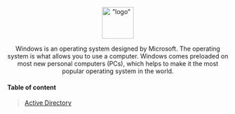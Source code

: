 
<div><p align="center">
<img src="https://upload.wikimedia.org/wikipedia/commons/thumb/5/5f/Windows_logo_-_2012.svg/1024px-Windows_logo_-_2012.svg.png"  alt=”logo” width=72 height=72>
<p align="center">Windows is an operating system designed by Microsoft. The operating system is what allows you to use a computer. Windows comes preloaded on most new personal computers (PCs), which helps to make it the most popular operating system in the world.</p></div>


#### Table of content

> [Active Directory](/Operating%20System/Windows/Active%20Directory)

